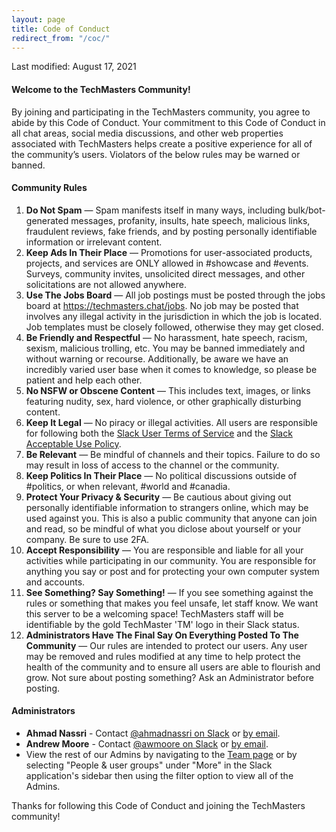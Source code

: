 ```yaml
---
layout: page
title: Code of Conduct
redirect_from: "/coc/"
---
```


Last modified: August 17, 2021

#### Welcome to the TechMasters Community!

By joining and participating in the TechMasters community, you agree to abide by this Code of Conduct. Your commitment to this Code of Conduct in all chat areas, social media discussions, and other web properties associated with TechMasters helps create a positive experience for all of the community’s users. Violators of the below rules may be warned or banned.

#### Community Rules

1. **Do Not Spam** — Spam manifests itself in many ways, including bulk/bot-generated messages, profanity, insults, hate speech, malicious links, fraudulent reviews, fake friends, and by posting personally identifiable information or irrelevant content.
2. **Keep Ads In Their Place** — Promotions for user-associated products, projects, and services are ONLY allowed in #showcase and #events. Surveys, community invites, unsolicited direct messages, and other solicitations are not allowed anywhere.
3. **Use The Jobs Board** — All job postings must be posted through the jobs board at https://techmasters.chat/jobs. No job may be posted that involves any illegal activity in the jurisdiction in which the job is located. Job templates must be closely followed, otherwise they may get closed.
4. **Be Friendly and Respectful** — No harassment, hate speech, racism, sexism, malicious trolling, etc. You may be banned immediately and without warning or recourse. Additionally, be aware we have an incredibly varied user base when it comes to knowledge, so please be patient and help each other.
5. **No NSFW or Obscene Content** — This includes text, images, or links featuring nudity, sex, hard violence, or other graphically disturbing content.
6. **Keep It Legal** — No piracy or illegal activities. All users are responsible for following both the [Slack User Terms of Service](https://slack.com/terms-of-service/user) and the [Slack Acceptable Use Policy](https://slack.com/acceptable-use-policy).
7. **Be Relevant** — Be mindful of channels and their topics. Failure to do so may result in loss of access to the channel or the community.
8. **Keep Politics In Their Place** — No political discussions outside of #politics, or when relevant, #world and #canadia.
9. **Protect Your Privacy & Security** — Be cautious about giving out personally identifiable information to strangers online, which may be used against you. This is also a public community that anyone can join and read, so be mindful of what you diclose about yourself or your company. Be sure to use 2FA.
10. **Accept Responsibility** — You are responsible and liable for all your activities while participating in our community. You are responsible for anything you say or post and for protecting your own computer system and accounts.
11. **See Something? Say Something!** — If you see something against the rules or something that makes you feel unsafe, let staff know. We want this server to be a welcoming space! TechMasters staff will be identifiable by the gold TechMaster 'TM' logo in their Slack status.
12. **Administrators Have The Final Say On Everything Posted To The Community** — Our rules are intended to protect our users. Any user may be removed and rules modified at any time to help protect the health of the community and to ensure all users are able to flourish and grow. Not sure about posting something? Ask an Administrator before posting.

#### Administrators

- **Ahmad Nassri** - Contact [@ahmadnassri on Slack](https://techmasters.slack.com/messages/@ahmadnassri) or [by email](mailto:ahmad@techmasters.email).
- **Andrew Moore** - Contact [@awmoore on Slack](https://techmasters.slack.com/messages/@awmoore) or [by email](mailto:andrew@techmasters.email).
- View the rest of our Admins by navigating to the [Team page](https://techmasters.slack.com/team) or by selecting "People & user groups" under "More" in the Slack application's sidebar then using the filter option to view all of the Admins.

Thanks for following this Code of Conduct and joining the TechMasters community!
